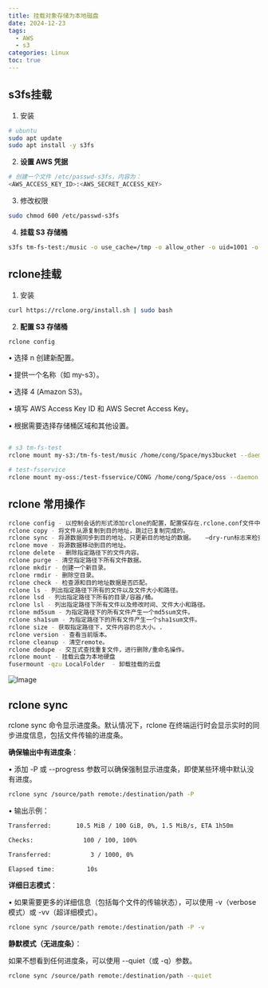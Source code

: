 ```yaml
---
title: 挂载对象存储为本地磁盘
date: 2024-12-23
tags:
  - AWS
  - s3
categories: Linux
toc: true
---
```


## s3fs挂载

1. 安装
```bash
# ubuntu
sudo apt update
sudo apt install -y s3fs
```

2. **设置 AWS 凭据**
```bash
# 创建一个文件 /etc/passwd-s3fs，内容为：
<AWS_ACCESS_KEY_ID>:<AWS_SECRET_ACCESS_KEY>
```
3. 修改权限
```bash
sudo chmod 600 /etc/passwd-s3fs
```

4. **挂载 S3 存储桶**
```bash
s3fs tm-fs-test:/music -o use_cache=/tmp -o allow_other -o uid=1001 -o mp_umask=002 -o multireq_max=5 -o url=https://s3.amazonaws.com /home/cong/Space/mys3bucket -o sigv4 -o dbglevel=info -f -o curldbg -o endpoint=us-west-2 -o passwd_file=/home/cong/.aws/passwd-s3fs
```

## rclone挂载

1. 安装
```bash
curl https://rclone.org/install.sh | sudo bash
```
2. **配置 S3 存储桶**
```bash
rclone config
```

• 选择 n 创建新配置。

• 提供一个名称（如 my-s3）。

• 选择 4 (Amazon S3)。

• 填写 AWS Access Key ID 和 AWS Secret Access Key。

• 根据需要选择存储桶区域和其他设置。

```bash

# s3 tm-fs-test
rclone mount my-s3:/tm-fs-test/music /home/cong/Space/mys3bucket --daemon

# test-fsservice
rclone mount my-oss:/test-fsservice/CONG /home/cong/Space/oss --daemon
```

## rclone 常用操作
```bash
rclone config - 以控制会话的形式添加rclone的配置，配置保存在.rclone.conf文件中。
rclone copy - 将文件从源复制到目的地址，跳过已复制完成的。
rclone sync - 将源数据同步到目的地址，只更新目的地址的数据。   –dry-run标志来检查要复制、删除的数据
rclone move - 将源数据移动到目的地址。
rclone delete - 删除指定路径下的文件内容。
rclone purge - 清空指定路径下所有文件数据。
rclone mkdir - 创建一个新目录。
rclone rmdir - 删除空目录。
rclone check - 检查源和目的地址数据是否匹配。
rclone ls - 列出指定路径下所有的文件以及文件大小和路径。
rclone lsd - 列出指定路径下所有的目录/容器/桶。
rclone lsl - 列出指定路径下所有文件以及修改时间、文件大小和路径。
rclone md5sum - 为指定路径下的所有文件产生一个md5sum文件。
rclone sha1sum - 为指定路径下的所有文件产生一个sha1sum文件。
rclone size - 获取指定路径下，文件内容的总大小。.
rclone version - 查看当前版本。
rclone cleanup - 清空remote。
rclone dedupe - 交互式查找重复文件，进行删除/重命名操作。
rclone mount - 挂载云盘为本地硬盘
fusermount -qzu LocalFolder  - 卸载挂载的云盘

```

![Image](http://test-fsservice.oss-cn-shanghai.aliyuncs.com/fs/test/2024/202412231547503.jpeg)
## rclone sync 

rclone sync 命令显示进度条。默认情况下，rclone 在终端运行时会显示实时的同步进度信息，包括文件传输的进度条。

 **确保输出中有进度条**：

• 添加 -P 或 --progress 参数可以确保强制显示进度条，即使某些环境中默认没有进度。
```bash
rclone sync /source/path remote:/destination/path -P
```

• 输出示例：

```bash
Transferred:       10.5 MiB / 100 GiB, 0%, 1.5 MiB/s, ETA 1h50m

Checks:              100 / 100, 100%

Transferred:           3 / 1000, 0%

Elapsed time:         10s

```  

**详细日志模式**：

• 如果需要更多的详细信息（包括每个文件的传输状态），可以使用 -v（verbose 模式）或 -vv（超详细模式）。

```bash
rclone sync /source/path remote:/destination/path -P -v
```

 **静默模式（无进度条）**：

如果不想看到任何进度条，可以使用 --quiet（或 -q）参数。
```bash
rclone sync /source/path remote:/destination/path --quiet
```
